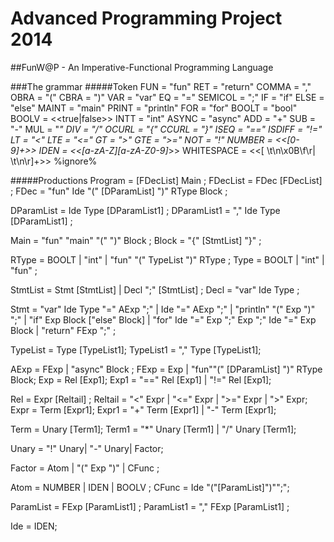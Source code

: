 Advanced Programming Project 2014
======================================================

##FunW@P - An Imperative-Functional Programming Language

###The grammar
#####Token
FUN 						= "fun"
RET							= "return"
COMMA 						= ","
OBRA						= "("
CBRA						= ")"
VAR 						= "var"
EQ							= "="
SEMICOL						= ";"
IF 							= "if"
ELSE 						= "else"
MAINT						= "main"
PRINT						= "println"
FOR 						= "for"
BOOLT						= "bool"
BOOLV 						= <<true|false>>
INTT						= "int"
ASYNC						= "async"
ADD                         = "+"
SUB                        	= "-"
MUL                         = "*"
DIV                         = "/"
OCURL		                = "{"
CCURL                       = "}"
ISEQ						= "=="
ISDIFF						= "!="
LT 							= "<"
LTE 						= "<="
GT 							= ">"
GTE 					    = ">="
NOT							= "!"
NUMBER                      = <<[0-9]+>>
IDEN			    = <<[a-zA-Z][a-zA-Z0-9]*>>
WHITESPACE                  = <<[ \t\n\x0B\f\r| \t\n\r]+>> %ignore%


#####Productions
Program = [FDecList] Main ;
FDecList = FDec [FDecList] ;
FDec    =  "fun" Ide "(" [DParamList] ")" RType Block ;

DParamList = Ide Type [DParamList1] ;
DParamList1 = "," Ide Type [DParamList1] ;


Main = "fun" "main" "(" ")" Block ;
Block = "{" [StmtList] "}"  ;


RType = BOOLT | "int" | "fun" "(" TypeList ")" RType ;
Type  = BOOLT | "int" | "fun" ;



StmtList = Stmt [StmtList] | Decl ";" [StmtList] ;
Decl = "var" Ide Type ;

Stmt = "var" Ide Type  "=" AExp ";"
       | Ide "=" AExp ";"
       | "println" "(" Exp ")" ";"
       | "if" Exp Block ["else" Block]
       | "for" Ide "=" Exp ";" Exp ";" Ide "=" Exp Block
       | "return" FExp ";" ;



TypeList = Type [TypeList1];
TypeList1 = "," Type [TypeList1];


AExp  = FExp | "async" Block ;
FExp  = Exp  | "fun""(" [DParamList] ")" RType Block;
Exp   = Rel [Exp1];
Exp1  = "==" Rel [Exp1] | "!=" Rel [Exp1];

Rel   = Expr [Reltail]  ;
Reltail   = "<" Expr | "<=" Expr | ">=" Expr | ">" Expr;
Expr  = Term [Expr1];
Expr1  = "+" Term [Expr1]  | "-" Term [Expr1];


Term  = Unary [Term1];
Term1  = "*" Unary [Term1] | "/" Unary [Term1];

Unary = "!" Unary| "-" Unary| Factor;

Factor = Atom | "(" Exp ")" | CFunc ;


Atom   = NUMBER | IDEN | BOOLV ;
CFunc  = Ide "("[ParamList]")"";";

ParamList = FExp [ParamList1] ;
ParamList1 = "," FExp [ParamList1] ;

Ide = IDEN;
